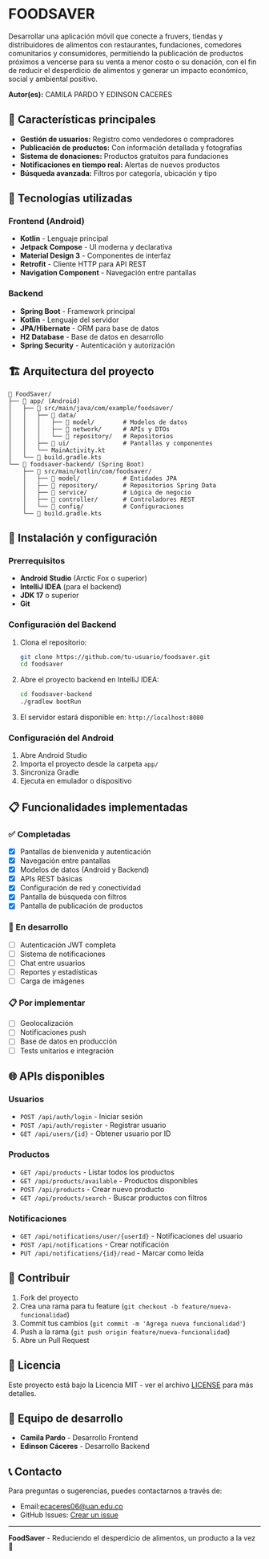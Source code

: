 # FOODSAVER

Desarrollar una aplicación móvil que conecte a fruvers, tiendas y distribuidores de alimentos con restaurantes, fundaciones, comedores comunitarios y consumidores, permitiendo la publicación de productos próximos a vencerse para su venta a menor costo o su donación, con el fin de reducir el desperdicio de alimentos y generar un impacto económico, social y ambiental positivo.

**Autor(es):** CAMILA PARDO Y EDINSON CACERES

## 🚀 Características principales

- **Gestión de usuarios:** Registro como vendedores o compradores
- **Publicación de productos:** Con información detallada y fotografías
- **Sistema de donaciones:** Productos gratuitos para fundaciones
- **Notificaciones en tiempo real:** Alertas de nuevos productos
- **Búsqueda avanzada:** Filtros por categoría, ubicación y tipo

## 📱 Tecnologías utilizadas

### Frontend (Android)
- **Kotlin** - Lenguaje principal
- **Jetpack Compose** - UI moderna y declarativa
- **Material Design 3** - Componentes de interfaz
- **Retrofit** - Cliente HTTP para API REST
- **Navigation Component** - Navegación entre pantallas

### Backend
- **Spring Boot** - Framework principal
- **Kotlin** - Lenguaje del servidor
- **JPA/Hibernate** - ORM para base de datos
- **H2 Database** - Base de datos en desarrollo
- **Spring Security** - Autenticación y autorización

## 🏗️ Arquitectura del proyecto

```
📁 FoodSaver/
├── 📁 app/ (Android)
│   ├── 📁 src/main/java/com/example/foodsaver/
│   │   ├── 📁 data/
│   │   │   ├── 📁 model/        # Modelos de datos
│   │   │   ├── 📁 network/      # APIs y DTOs
│   │   │   └── 📁 repository/   # Repositorios
│   │   ├── 📁 ui/               # Pantallas y componentes
│   │   └── MainActivity.kt
│   └── 📁 build.gradle.kts
└── 📁 foodsaver-backend/ (Spring Boot)
    ├── 📁 src/main/kotlin/com/foodsaver/
    │   ├── 📁 model/            # Entidades JPA
    │   ├── 📁 repository/       # Repositorios Spring Data
    │   ├── 📁 service/          # Lógica de negocio
    │   ├── 📁 controller/       # Controladores REST
    │   └── 📁 config/           # Configuraciones
    └── 📁 build.gradle.kts
```

## 🔧 Instalación y configuración

### Prerrequisitos
- **Android Studio** (Arctic Fox o superior)
- **IntelliJ IDEA** (para el backend)
- **JDK 17** o superior
- **Git**

### Configuración del Backend
1. Clona el repositorio:
   ```bash
   git clone https://github.com/tu-usuario/foodsaver.git
   cd foodsaver
   ```

2. Abre el proyecto backend en IntelliJ IDEA:
   ```bash
   cd foodsaver-backend
   ./gradlew bootRun
   ```

3. El servidor estará disponible en: `http://localhost:8080`

### Configuración del Android
1. Abre Android Studio
2. Importa el proyecto desde la carpeta `app/`
3. Sincroniza Gradle
4. Ejecuta en emulador o dispositivo

## 📋 Funcionalidades implementadas

### ✅ Completadas
- [x] Pantallas de bienvenida y autenticación
- [x] Navegación entre pantallas
- [x] Modelos de datos (Android y Backend)
- [x] APIs REST básicas
- [x] Configuración de red y conectividad
- [x] Pantalla de búsqueda con filtros
- [x] Pantalla de publicación de productos

### 🔄 En desarrollo
- [ ] Autenticación JWT completa
- [ ] Sistema de notificaciones
- [ ] Chat entre usuarios
- [ ] Reportes y estadísticas
- [ ] Carga de imágenes

### 📋 Por implementar
- [ ] Geolocalización
- [ ] Notificaciones push
- [ ] Base de datos en producción
- [ ] Tests unitarios e integración

## 🌐 APIs disponibles

### Usuarios
- `POST /api/auth/login` - Iniciar sesión
- `POST /api/auth/register` - Registrar usuario
- `GET /api/users/{id}` - Obtener usuario por ID

### Productos
- `GET /api/products` - Listar todos los productos
- `GET /api/products/available` - Productos disponibles
- `POST /api/products` - Crear nuevo producto
- `GET /api/products/search` - Buscar productos con filtros

### Notificaciones
- `GET /api/notifications/user/{userId}` - Notificaciones del usuario
- `POST /api/notifications` - Crear notificación
- `PUT /api/notifications/{id}/read` - Marcar como leída

## 🤝 Contribuir

1. Fork del proyecto
2. Crea una rama para tu feature (`git checkout -b feature/nueva-funcionalidad`)
3. Commit tus cambios (`git commit -m 'Agrega nueva funcionalidad'`)
4. Push a la rama (`git push origin feature/nueva-funcionalidad`)
5. Abre un Pull Request

## 📄 Licencia

Este proyecto está bajo la Licencia MIT - ver el archivo [LICENSE](LICENSE) para más detalles.

## 👥 Equipo de desarrollo

- **Camila Pardo** - Desarrollo Frontend
- **Edinson Cáceres** - Desarrollo Backend

## 📞 Contacto

Para preguntas o sugerencias, puedes contactarnos a través de:
- Email:ecaceres06@uan.edu.co
- GitHub Issues: [Crear un issue](https://github.com/tu-usuario/foodsaver/issues)

---

**FoodSaver** - Reduciendo el desperdicio de alimentos, un producto a la vez 🌱
